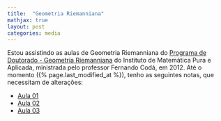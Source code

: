 ```yaml
---
title:  "Geometria Riemanniana"
mathjax: true
layout: post
categories: media
---
```


Estou assistindo as aulas de Geometria Riemanniana do [Programa de Doutorado - Geometria Riemanniana](https://www.youtube.com/playlist?list=PLo4jXE-LdDTR0ARuuTqJcGLFk1bKyHEY7) do Instituto de Matemática Pura e Aplicada, ministrada pelo professor Fernando Codá, em 2012. Até o momento ({% page.last_modified_at %}), tenho as seguintes notas, que necessitam de alterações:

- <a href="https://drive.google.com/file/d/1nrriuPkYLeNUMTeqB9TqRCm01wFzIolh/view" target="_blank">Aula 01</a>
- <a href="https://drive.google.com/file/d/1vmQlYEJDZ4uxWVHmkU3EBWLSuQeqkJaO/view" target="_blank">Aula 02</a>
- <a href="https://drive.google.com/file/d/19SBe8ZBNzrm9flIvZFdcDD5Yp35JfIGK/view" target="_blank">Aula 03</a>



